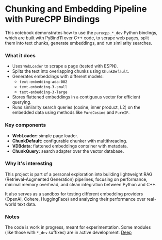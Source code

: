 # Chunking and Embedding Pipeline with PureCPP Bindings

This notebook demonstrates how to use the `purecpp_*_dev` Python bindings, which are built with PyBind11 over C++ code, to scrape web pages, split them into text chunks, generate embeddings, and run similarity searches.

### What it does

- Uses `WebLoader` to scrape a page (tested with ESPN).
- Splits the text into overlapping chunks using `ChunkDefault`.
- Generates embeddings with different models:
  - `text-embedding-ada-002`
  - `text-embedding-3-small`
  - `text-embedding-3-large`
- Stores flattened embeddings in a contiguous vector for efficient querying.
- Runs similarity search queries (cosine, inner product, L2) on the embedded data using methods like `PureCosine` and `PureIP`.

### Key components

- **WebLoader:** simple page loader.
- **ChunkDefault:** configurable chunker with multithreading.
- **VDBdata:** flattened embeddings container with metadata.
- **ChunkQuery:** search adapter over the vector database.

### Why it's interesting

This project is part of a personal exploration into building lightweight RAG (Retrieval-Augmented Generation) pipelines, focusing on performance, minimal memory overhead, and clean integration between Python and C++.

It also serves as a sandbox for testing different embedding providers (OpenAI, Cohere, HuggingFace) and analyzing their performance over real-world text data.

### Notes

The code is work in progress, meant for experimentation. Some modules (like those with `*_dev` suffixes) are in active development.
[Deep ](https://github.com/bbzaffari/Open-Source-RAG-Engine-System-with-Modular-Vector-Processing)
